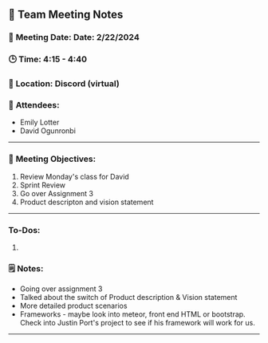## 📝 **Team Meeting Notes**

### 📅 **Meeting Date**: Date: 2/22/2024

### 🕒 **Time**: 4:15 - 4:40

### 📍 **Location**: Discord (virtual)

### 📣 **Attendees**:

- Emily Lotter
- David Ogunronbi

---

### 🎯 **Meeting Objectives**:

1. Review Monday's class for David
2. Sprint Review
3. Go over Assignment 3
4. Product descripton and vision statement

---

### **To-Dos**:

1. 

### 🗒️ **Notes**:

- Going over assignment 3
- Talked about the switch of Product description & Vision statement
- More detailed product scenarios
- Frameworks - maybe look into meteor, front end HTML or bootstrap. Check into Justin Port's project to see if his framework will work for us.

---

